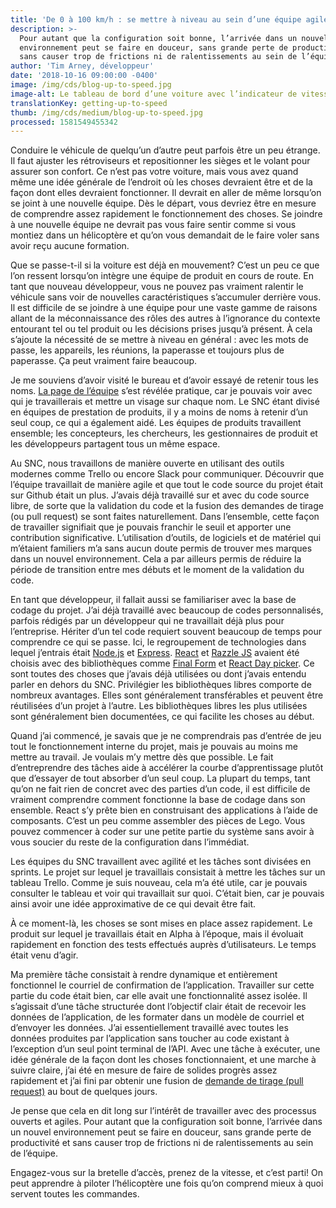 ```yaml
---
title: 'De 0 à 100 km/h : se mettre à niveau au sein d’une équipe agile'
description: >-
  Pour autant que la configuration soit bonne, l’arrivée dans un nouvel
  environnement peut se faire en douceur, sans grande perte de productivité et
  sans causer trop de frictions ni de ralentissements au sein de l’équipe.
author: 'Tim Arney, développeur'
date: '2018-10-16 09:00:00 -0400'
image: /img/cds/blog-up-to-speed.jpg
image-alt: Le tableau de bord d’une voiture avec l’indicateur de vitesse.
translationKey: getting-up-to-speed
thumb: /img/cds/medium/blog-up-to-speed.jpg
processed: 1581549455342
---
```


Conduire le véhicule de quelqu’un d’autre peut parfois être un peu étrange. Il faut ajuster les rétroviseurs et repositionner les sièges et le volant pour assurer son confort. Ce n’est pas votre voiture, mais vous avez quand même une idée générale de l’endroit où les choses devraient être et de la façon dont elles devraient fonctionner. Il devrait en aller de même lorsqu’on se joint à une nouvelle équipe. Dès le départ, vous devriez être en mesure de comprendre assez rapidement le fonctionnement des choses. Se joindre à une nouvelle équipe ne devrait pas vous faire sentir comme si vous montiez dans un hélicoptère et qu’on vous demandait de le faire voler sans avoir reçu aucune formation. 

Que se passe-t-il si la voiture est déjà en mouvement? C’est un peu ce que l’on ressent lorsqu’on intègre une équipe de produit en cours de route. En tant que nouveau développeur, vous ne pouvez pas vraiment ralentir le véhicule sans voir de nouvelles caractéristiques s’accumuler derrière vous. Il est difficile de se joindre à une équipe pour une vaste gamme de raisons allant de la méconnaissance des rôles des autres à l’ignorance du contexte entourant tel ou tel produit ou les décisions prises jusqu’à présent. À cela s’ajoute la nécessité de se mettre à niveau en général : avec les mots de passe, les appareils, les réunions, la paperasse et toujours plus de paperasse. Ça peut vraiment faire beaucoup. 

Je me souviens d’avoir visité le bureau et d’avoir essayé de retenir tous les noms. [La page de l’équipe](/rencontrez-lequipe/) s’est révélée pratique, car je pouvais voir avec qui je travaillerais et mettre un visage sur chaque nom. Le SNC étant divisé en équipes de prestation de produits, il y a moins de noms à retenir d’un seul coup, ce qui a également aidé. Les équipes de produits travaillent ensemble; les concepteurs, les chercheurs, les gestionnaires de produit et les développeurs partagent tous un même espace.

Au SNC, nous travaillons de manière ouverte en utilisant des outils modernes comme Trello ou encore Slack pour communiquer. Découvrir que l’équipe travaillait de manière agile et que tout le code source du projet était sur Github était un plus. J’avais déjà travaillé sur et avec du code source libre, de sorte que la validation du code et la fusion des demandes de tirage (ou pull request) se sont faites naturellement. Dans l’ensemble, cette façon de travailler signifiait que je pouvais franchir le seuil et apporter une contribution significative. L’utilisation d’outils, de logiciels et de matériel qui m’étaient familiers m’a sans aucun doute permis de trouver mes marques dans un nouvel environnement. Cela a par ailleurs permis de réduire la période de transition entre mes débuts et le moment de la validation du code.

En tant que développeur, il fallait aussi se familiariser avec la base de codage du projet. J’ai déjà travaillé avec beaucoup de codes personnalisés, parfois rédigés par un développeur qui ne travaillait déjà plus pour l’entreprise. Hériter d’un tel code requiert souvent beaucoup de temps pour comprendre ce qui se passe. Ici, le regroupement de technologies dans lequel j’entrais était [Node.js](https://nodejs.org) et [Express](http://expressjs.com/). [React](https://reactjs.org) et [Razzle JS](https://github.com/jaredpalmer/razzle) avaient été choisis avec des bibliothèques comme [Final Form](https://github.com/final-form/react-final-form) et [React Day picker](http://react-day-picker.js.org). Ce sont toutes des choses que j’avais déjà utilisées ou dont j’avais entendu parler en dehors du SNC. Privilégier les bibliothèques libres comporte de nombreux avantages. Elles sont généralement transférables et peuvent être réutilisées d’un projet à l’autre. Les bibliothèques libres les plus utilisées sont généralement bien documentées, ce qui facilite les choses au début.

Quand j’ai commencé, je savais que je ne comprendrais pas d’entrée de jeu tout le fonctionnement interne du projet, mais je pouvais au moins me mettre au travail. Je voulais m’y mettre dès que possible. Le fait d’entreprendre des tâches aide à accélérer la courbe d’apprentissage plutôt que d’essayer de tout absorber d’un seul coup. La plupart du temps, tant qu’on ne fait rien de concret avec des parties d’un code, il est difficile de vraiment comprendre comment fonctionne la base de codage dans son ensemble. React s’y prête bien en construisant des applications à l’aide de composants. C’est un peu comme assembler des pièces de Lego. Vous pouvez commencer à coder sur une petite partie du système sans avoir à vous soucier du reste de la configuration dans l’immédiat.

Les équipes du SNC travaillent avec agilité et les tâches sont divisées en sprints. Le projet sur lequel je travaillais consistait à mettre les tâches sur un tableau Trello. Comme je suis nouveau, cela m’a été utile, car je pouvais consulter le tableau et voir qui travaillait sur quoi. C’était bien, car je pouvais ainsi avoir une idée approximative de ce qui devait être fait.

À ce moment-là, les choses se sont mises en place assez rapidement. Le produit sur lequel je travaillais était en Alpha à l’époque, mais il évoluait rapidement en fonction des tests effectués auprès d’utilisateurs. Le temps était venu d’agir. 

Ma première tâche consistait à rendre dynamique et entièrement fonctionnel le courriel de confirmation de l’application. Travailler sur cette partie du code était bien, car elle avait une fonctionnalité assez isolée. Il s’agissait d’une tâche structurée dont l’objectif clair était de recevoir les données de l’application, de les formater dans un modèle de courriel et d’envoyer les données. J’ai essentiellement travaillé avec toutes les données produites par l’application sans toucher au code existant à l’exception d’un seul point terminal de l’API. Avec une tâche à exécuter, une idée générale de la façon dont les choses fonctionnaient, et une marche à suivre claire, j’ai été en mesure de faire de solides progrès assez rapidement et j’ai fini par obtenir une fusion de [demande de tirage (pull request)](https://github.com/cds-snc/ircc-rescheduler/pull/171) au bout de quelques jours.

Je pense que cela en dit long sur l’intérêt de travailler avec des processus ouverts et agiles. Pour autant que la configuration soit bonne, l’arrivée dans un nouvel environnement peut se faire en douceur, sans grande perte de productivité et sans causer trop de frictions ni de ralentissements au sein de l’équipe. 

Engagez-vous sur la bretelle d’accès, prenez de la vitesse, et c’est parti! On peut apprendre à piloter l’hélicoptère une fois qu’on comprend mieux à quoi servent toutes les commandes.


